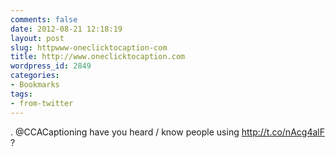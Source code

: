 ```yaml
---
comments: false
date: 2012-08-21 12:18:19
layout: post
slug: httpwww-oneclicktocaption-com
title: http://www.oneclicktocaption.com
wordpress_id: 2849
categories:
- Bookmarks
tags:
- from-twitter
---
```


. @CCACaptioning have you heard / know people using http://t.co/nAcg4alF ?
